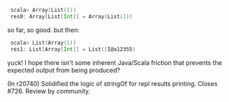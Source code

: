 ```scala
 scala> Array(List(1))
 res0: Array[List[Int]] = Array(List(1))
```

so far, so good. but then:

```scala
 scala> List(Array(1))
 res1: List[Array[Int]] = List([I@a12355)
```

yuck! I hope there isn't some inherent Java/Scala friction that prevents the expected output from being produced?

(In r20740) Solidified the logic of stringOf for repl results printing.
Closes #726.  Review by community.
